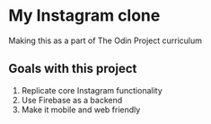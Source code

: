 # My Instagram clone

Making this as a part of The Odin Project curriculum

## Goals with this project

1. Replicate core Instagram functionality
2. Use Firebase as a backend
3. Make it mobile and web friendly
